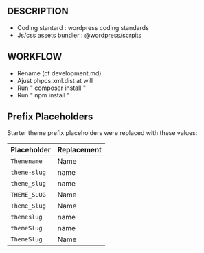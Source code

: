 ## DESCRIPTION
* Coding stantard : wordpress coding standards
* Js/css assets bundler : @wordpress/scrpits

## WORKFLOW
* Rename (cf development.md)
* Ajust phpcs.xml.dist at will
* Run " composer install "
* Run " npm install "

## Prefix Placeholders

Starter theme prefix placeholders were replaced with these values:

| Placeholder  | Replacement  |
|--------------|--------------|
| `Themename`  | Name     |
| `theme-slug` | name     |
| `theme_slug` | name     |
| `THEME_SLUG` | Name     |
| `Theme_Slug` | Name     |
| `themeslug`  | name     |
| `themeSlug`  | name     |
| `ThemeSlug`  | Name     |
